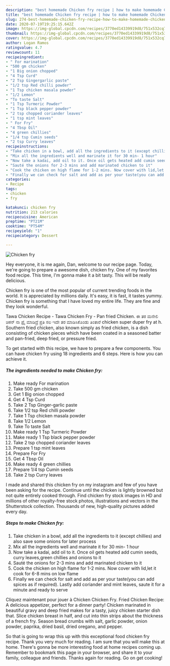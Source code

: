 ```yaml
---
description: "best homemade Chicken fry recipe | how to make homemade Chicken fry"
title: "best homemade Chicken fry recipe | how to make homemade Chicken fry"
slug: 274-best-homemade-chicken-fry-recipe-how-to-make-homemade-chicken-fry
date: 2020-07-19T19:25:15.642Z
image: https://img-global.cpcdn.com/recipes/3770ed14339919d8/751x532cq70/chicken-fry-recipe-main-photo.jpg
thumbnail: https://img-global.cpcdn.com/recipes/3770ed14339919d8/751x532cq70/chicken-fry-recipe-main-photo.jpg
cover: https://img-global.cpcdn.com/recipes/3770ed14339919d8/751x532cq70/chicken-fry-recipe-main-photo.jpg
author: Logan Ramos
ratingvalue: 4.7
reviewcount: 11
recipeingredient:
- " For marination"
- "500 gm chicken"
- "1 Big onion chopped"
- "4 Tsp Curd"
- "2 Tsp Gingergarlic paste"
- "1/2 tsp Red chilli powder"
- "1 Tsp chicken masala powder"
- "1/2 Lemon"
- "To taste Salt"
- "1 Tsp Turmeric Powder"
- "1 Tsp black pepper powder"
- "2 tsp chopped coriander leaves"
- "1 tsp mint leaves"
- " For Fry"
- "4 Tbsp Oil"
- "4 green chillies"
- "1/4 tsp Cumin seeds"
- "2 tsp Curry leaves"
recipeinstructions:
- "Take chicken in a bowl, add all the ingredients to it (except chillies) and also save some onions for later process"
- "Mix all the ingredients well and marinate it for 30 min- 1 hour"
- "Now take a kadai, add oil to it. Once oil gets heated add cumin seeds, curry leaves,green chillies and onions to it"
- "Sauté the onions for 2-3 mins and add marinated chicken to it"
- "Cook the chicken on high flame for 1-2 mins. Now cover with lid,let it cook for 6-8 mins on low flame"
- "Finally we can check for salt and add as per your taste(you can add spices as if required). Lastly add coriander and mint leaves, saute it for a minute and ready to serve"
categories:
- Recipe
tags:
- chicken
- fry

katakunci: chicken fry 
nutrition: 213 calories
recipecuisine: American
preptime: "PT21M"
cooktime: "PT54M"
recipeyield: "1"
recipecategory: Dessert

---
```



![Chicken fry](https://img-global.cpcdn.com/recipes/3770ed14339919d8/751x532cq70/chicken-fry-recipe-main-photo.jpg)

Hey everyone, it is me again, Dan, welcome to our recipe page. Today, we're going to prepare a awesome dish, chicken fry. One of my favorites food recipe. This time, I'm gonna make it a bit tasty. This will be really delicious.

Chicken fry is one of the most popular of current trending foods in the world. It is appreciated by millions daily. It's easy, it is fast, it tastes yummy. Chicken fry is something that I have loved my entire life. They are fine and they look wonderful.

Tawa Chicken Recipe - Tawa Chicken Fry - Pan fried Chicken. ಈ ತರ ಮನೇಲಿ ಚಿಕನ್ ನಾ ಪ್ರೈ ಮಾಡಿದ್ರೆ ಪ್ರತಿ ಸಲ ಇದೇ ತರ ಮಾಡಿಸಿಕೊಂಡು ತಿಂತಾರೆ chicken super duper fry at h. Southern fried chicken, also known simply as fried chicken, is a dish consisting of chicken pieces which have been coated in a seasoned batter and pan-fried, deep fried, or pressure fried.


To get started with this recipe, we have to prepare a few components. You can have chicken fry using 18 ingredients and 6 steps. Here is how you can achieve it.

<!--inarticleads1-->

##### The ingredients needed to make Chicken fry:

1. Make ready  For marination
1. Take 500 gm chicken
1. Get 1 Big onion chopped
1. Get 4 Tsp Curd
1. Take 2 Tsp Ginger-garlic paste
1. Take 1/2 tsp Red chilli powder
1. Take 1 Tsp chicken masala powder
1. Take 1/2 Lemon
1. Take To taste Salt
1. Make ready 1 Tsp Turmeric Powder
1. Make ready 1 Tsp black pepper powder
1. Take 2 tsp chopped coriander leaves
1. Prepare 1 tsp mint leaves
1. Prepare  For Fry
1. Get 4 Tbsp Oil
1. Make ready 4 green chillies
1. Prepare 1/4 tsp Cumin seeds
1. Take 2 tsp Curry leaves


I made and shared this chicken fry on my instagram and few of you have been asking for the recipe. Continue until the chicken is lightly browned but not quite entirely cooked through. Find chicken fry stock images in HD and millions of other royalty-free stock photos, illustrations and vectors in the Shutterstock collection. Thousands of new, high-quality pictures added every day. 

<!--inarticleads2-->

##### Steps to make Chicken fry:

1. Take chicken in a bowl, add all the ingredients to it (except chillies) and also save some onions for later process
1. Mix all the ingredients well and marinate it for 30 min- 1 hour
1. Now take a kadai, add oil to it. Once oil gets heated add cumin seeds, curry leaves,green chillies and onions to it
1. Sauté the onions for 2-3 mins and add marinated chicken to it
1. Cook the chicken on high flame for 1-2 mins. Now cover with lid,let it cook for 6-8 mins on low flame
1. Finally we can check for salt and add as per your taste(you can add spices as if required). Lastly add coriander and mint leaves, saute it for a minute and ready to serve


Cliquez maintenant pour jouer à Chicken Chicken Fry. Fried Chicken Recipe: A delicious appetizer, perfect for a dinner party! Chicken marinated in beautiful gravy and deep fried makes for a tasty, juicy chicken starter dish that. Slice chicken breast in half, and cut into thin strips about the thickness of a french fry. Season bread crumbs with salt, garlic powder, onion powder, paprika, dried basil, dried oregano, and pepper. 

So that is going to wrap this up with this exceptional food chicken fry recipe. Thank you very much for reading. I am sure that you will make this at home. There's gonna be more interesting food at home recipes coming up. Remember to bookmark this page in your browser, and share it to your family, colleague and friends. Thanks again for reading. Go on get cooking!
